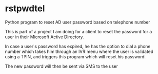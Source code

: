 # rstpwdtel
Python program to reset AD user password based on telephone number 

This is part of a project I am doing for a client to reset the password for a user in their Microsoft Active Directory. 

In case a user's password has expired, he has the option to dial a phone number which takes him through an IVR menu
where the user is validated using a TPIN, and triggers this program which will reset his password.

The new password will then be sent via SMS to the user
